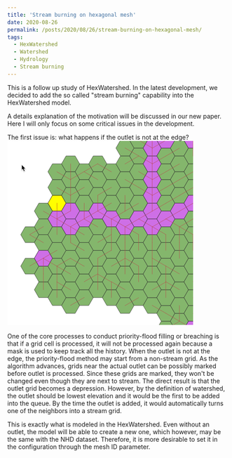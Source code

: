 ```yaml
---
title: 'Stream burning on hexagonal mesh'
date: 2020-08-26
permalink: /posts/2020/08/26/stream-burning-on-hexagonal-mesh/
tags:
  - HexWatershed
  - Watershed
  - Hydrology
  - Stream burning
---
```

This is a follow up study of HexWatershed. In the latest development, we decided to add the so called "stream burning" capability into the HexWatershed model.

A details explanation of the motivation will be discussed in our new paper. Here I will only focus on some critical issues in the development.

The first issue is: what happens if the outlet is not at the edge?
![Figure 1](https://github.com/changliao/changliao.github.io/blob/main/_figure/outlet_burning.png?raw=true)


One of the core processes to conduct priority-flood filling or breaching is that if a grid cell is processed, it will not be processed again because a mask is used to keep track all the history.
When the outlet is not at the edge, the priority-flood method may start from a non-stream grid. As the algorithm advances, grids near the actual outlet can be possibly marked before outlet is processed. Since these grids are marked, they won't be changed even though they are next to stream. The direct result is that the outlet grid becomes a depression. However, by the definition of watershed, the outlet should be lowest elevation and it would be the first to be added into the queue. By the time the outlet is added, it would automatically turns one of the neighbors into a stream grid.

This is exactly what is modeled in the HexWatershed. Even without an outlet, the model will be able to create a new one, which however, may be the same with the NHD dataset. Therefore, it is more desirable to set it in the configuration through the mesh ID parameter.



 